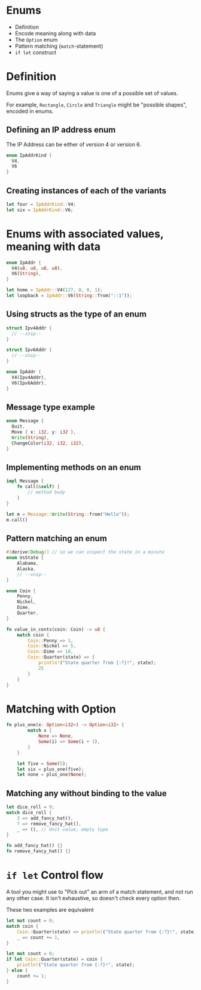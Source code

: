 # Enums

- Definition
- Encode meaning along with data
- The `Option` enum
- Pattern matching (`match`-statement)
- `if let` construct

# Definition

Enums give a way of saying a value is one of a possible set of values.

For example, `Rectangle`, `Circle` and `Triangle` might be "possible shapes", encoded in enums.

## Defining an IP address enum

The IP Address can be either of version 4 or version 6.

```rust
enum IpAddrKind {
  V4,
  V6
}
```

## Creating instances of each of the variants

```rust
let four = IpAddrKind::V4;
let six = IpAddrKind::V6;
```

# Enums with associated values, meaning with data

```rust
enum IpAddr {
  V4(u8, u8, u8, u8),
  V6(String),
}

let home = IpAddr::V4(127, 0, 0, 1);
let loopback = IpAddr::V6(String::from("::1"));
```

## Using structs as the type of an enum

```rust
struct Ipv4Addr {
  // --snip--
}

struct Ipv6Addr {
  // --snip--
}

enum IpAddr {
  V4(Ipv4Addr),
  V6(Ipv6Addr),
}
```

## Message type example

```rust
enum Message {
  Quit,
  Move { x: i32, y: i32 },
  Write(String),
  ChangeColor(i32, i32, i32),
}
```

## Implementing methods on an enum

```rust
impl Message {
    fn call(&self) {
        // method body
    }
}

let m = Message::Write(String::from("Hello"));
m.call()
```

## Pattern matching an enum

```rust
#[derive(Debug)] // so we can inspect the state in a minute
enum UsState {
    Alabama,
    Alaska,
    // --snip--
}

enum Coin {
    Penny,
    Nickel,
    Dime,
    Quarter,
}

fn value_in_cents(coin: Coin) -> u8 {
    match coin {
        Coin::Penny => 1,
        Coin::Nickel => 5,
        Coin::Dime => 10,
        Coin::Quarter(state) => {
            println!("State quarter from {:?}!", state);
            25
        }
    }
}
```

# Matching with Option<T>

```rust
fn plus_one(x: Option<i32>) -> Option<i32> {
        match x {
            None => None,
            Some(i) => Some(i + 1),
        }
    }

    let five = Some(5);
    let six = plus_one(five);
    let none = plus_one(None);
```

## Matching any without binding to the value

```rust
let dice_roll = 9;
match dice_roll {
    3 => add_fancy_hat(),
    7 => remove_fancy_hat(),
    _ => (), // Unit value, empty type
}

fn add_fancy_hat() {}
fn remove_fancy_hat() {}
```

# `if let` Control flow

A tool you might use to "Pick out" an arm of a match statement, and not run any other case. It isn't exhaustive, so doesn't check every option then.

These two examples are equivalent

```rust
let mut count = 0;
match coin {
    Coin::Quarter(state) => println!("State quarter from {:?}!", state),
    _ => count += 1,
}
```

```rust
let mut count = 0;
if let Coin::Quarter(state) = coin {
    println!("State quarter from {:?}!", state);
} else {
    count += 1;
}
```
